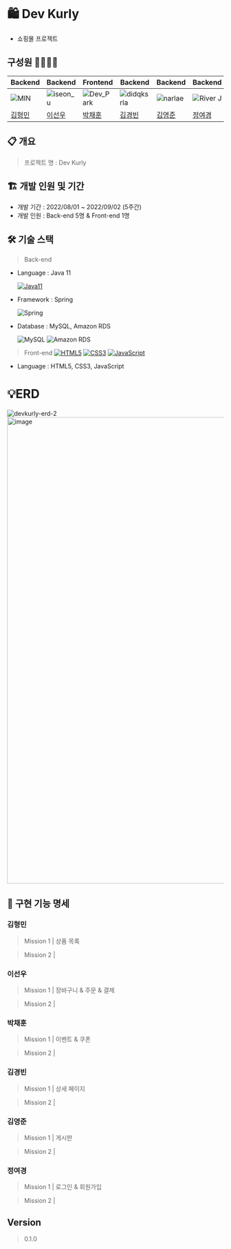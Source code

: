 # 🛍️ Dev Kurly

- 쇼핑몰 프로젝트

## 구성원 👨‍👩‍👧‍👧
| Backend | Backend | Frontend | Backend | Backend | Backend |
| --- | --- | --- | --- | --- | --- |
| ![MIN](https://avatars.githubusercontent.com/u/98224004?v=4) | ![iseon_u](https://avatars.githubusercontent.com/u/82517133?v=4) | ![Dev_Park](https://avatars.githubusercontent.com/u/68197907?v=4) | ![didqksrla](https://avatars.githubusercontent.com/u/103868639?v=4) | ![narlae](https://avatars.githubusercontent.com/u/107486308?v=4) | ![River J](https://avatars.githubusercontent.com/u/108123321?v=4) |
| [김형민](https://github.com/dr94406) | [이선우](https://github.com/PGRRR) | [박채훈](https://github.com/xpmxf4) | [김경빈](https://github.com/didqksrla) | [김영준](https://github.com/narlae) | [정여경](https://github.com/Riiver-J) |
## 📋 개요

> 프로젝트 명 : Dev Kurly
>

## 🏗️ 개발 인원 및 기간

- 개발 기간 : 2022/08/01 ~ 2022/09/02 (5주간)
- 개발 인원 : Back-end 5명 & Front-end 1명

## 🛠️ 기술 스택

> Back-end
>
- Language : Java 11

  [![Java11](https://img.shields.io/badge/Java11-007396.svg?&style=for-the-badge&logo=java&logoColor=white)](https://ko.wikipedia.org/wiki/%EC%9E%90%EB%B0%94_(%ED%94%84%EB%A1%9C%EA%B7%B8%EB%9E%98%EB%B0%8D_%EC%96%B8%EC%96%B4))


- Framework : Spring

    ![Spring](https://img.shields.io/badge/Spring-6DB33F.svg?style=for-the-badge&logo=Spring&logoColor=white)


- Database : MySQL, Amazon RDS

    ![MySQL](https://img.shields.io/badge/MySQL-4479A1.svg?style=for-the-badge&logo=MySQL&logoColor=white)
    ![Amazon RDS](https://img.shields.io/badge/Amazon%20RDS-527FFF.svg?style=for-the-badge&logo=Amazon%20RDS&logoColor=white)


> Front-end [![HTML5](https://img.shields.io/badge/HTML5-E34F26.svg?&style=for-the-badge&logo=HTML5&logoColor=white)](https://developer.mozilla.org/ko/docs/Web/HTML)
[![CSS3](https://img.shields.io/badge/CSS3-1572B6.svg?&style=for-the-badge&logo=CSS3&logoColor=white)](https://developer.mozilla.org/ko/docs/Web/CSS)
[![JavaScript](https://img.shields.io/badge/JavaScript-F7DF1E.svg?&style=for-the-badge&logo=JavaScript&logoColor=black)](https://www.javascript.com/)
>
- Language : HTML5, CSS3, JavaScript

  


# 💡ERD
![devkurly-erd-2](https://user-images.githubusercontent.com/82517133/184456688-2ce2251d-81e6-4659-8f5c-b8aeeedf0c4d.png)
<img width="1084" alt="image" src="https://user-images.githubusercontent.com/82517133/184456575-c5a8e341-5b0d-4e5d-b9b6-722ae01bfb10.png">
## 📝 구현 기능 명세

### 김형민

> Mission 1 | 상품 목록
>

> Mission 2 |
>

### 이선우

> Mission 1 | 장바구니 & 주문 & 결제
>

> Mission 2 | 
>

### 박채훈

> Mission 1 | 이벤트 & 쿠폰
>

> Mission 2 |
>

### 김경빈

> Mission 1 | 상세 페이지
>

> Mission 2 |
>

### 김영준

> Mission 1 | 게시판
>

> Mission 2 |
>

### 정여경

> Mission 1 | 로그인 & 회원가입
>

> Mission 2 |
>

## Version

> 0.1.0
>
